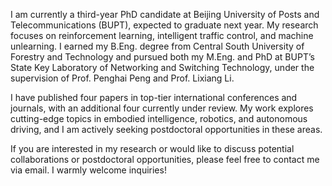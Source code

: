 I am currently a third-year PhD candidate at Beijing University of Posts and Telecommunications (BUPT), expected to graduate next year. My research focuses on reinforcement learning, intelligent traffic control, and machine unlearning. I earned my B.Eng. degree from Central South University of Forestry and Technology and pursued both my M.Eng. and PhD at BUPT’s State Key Laboratory of Networking and Switching Technology, under the supervision of Prof. Penghai Peng and Prof. Lixiang Li.

I have published four papers in top-tier international conferences and journals, with an additional four currently under review. My work explores cutting-edge topics in embodied intelligence, robotics, and autonomous driving, and I am actively seeking postdoctoral opportunities in these areas.

If you are interested in my research or would like to discuss potential collaborations or postdoctoral opportunities, please feel free to contact me via email. I warmly welcome inquiries!
